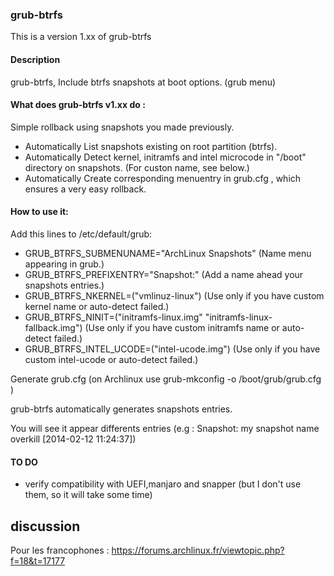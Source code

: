 ### grub-btrfs


This is a version 1.xx of grub-btrfs

#### Description

grub-btrfs, Include btrfs snapshots at boot options. (grub menu)

#### What does grub-btrfs v1.xx do :

Simple rollback using snapshots you made previously.

- Automatically List snapshots existing on root partition (btrfs).
- Automatically Detect kernel, initramfs and intel microcode in "/boot" directory on snapshots. (For custon name, see below.)
- Automatically Create corresponding menuentry in grub.cfg , which ensures a very easy rollback.


#### How to use it:

Add this lines to /etc/default/grub:

* GRUB_BTRFS_SUBMENUNAME="ArchLinux Snapshots" 					(Name menu appearing in grub.)
* GRUB_BTRFS_PREFIXENTRY="Snapshot:"        		   			(Add a name ahead your snapshots entries.)
* GRUB_BTRFS_NKERNEL=("vmlinuz-linux") 		 				(Use only if you have custom kernel name or auto-detect failed.)
* GRUB_BTRFS_NINIT=("initramfs-linux.img" "initramfs-linux-fallback.img")	(Use only if you have custom initramfs name or auto-detect failed.)
* GRUB_BTRFS_INTEL_UCODE=("intel-ucode.img") 					(Use only if you have custom intel-ucode or auto-detect failed.)

Generate grub.cfg (on Archlinux use grub-mkconfig -o /boot/grub/grub.cfg )

grub-btrfs automatically generates snapshots entries.

You will see it appear differents entries (e.g : Snapshot: my snapshot name overkill [2014-02-12 11:24:37])


#### TO DO

* verify compatibility with UEFI,manjaro and snapper (but I don't use them, so it will take some time)


## discussion
Pour les francophones : https://forums.archlinux.fr/viewtopic.php?f=18&t=17177
